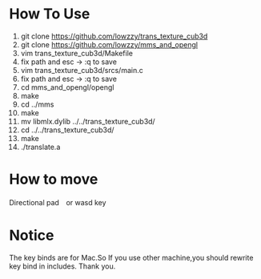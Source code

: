 # How To Use

1. git clone https://github.com/lowzzy/trans_texture_cub3d
2. git clone https://github.com/lowzzy/mms_and_opengl
3. vim trans_texture_cub3d/Makefile
4. fix path and esc -> :q to save
5. vim trans_texture_cub3d/srcs/main.c 
6. fix path and esc -> :q to save
7. cd mms_and_opengl/opengl
8. make
9. cd ../mms
10. make
11. mv libmlx.dylib ../../trans_texture_cub3d/
12. cd ../../trans_texture_cub3d/
13. make
14. ./translate.a

# How to move 

Directional pad　or wasd key

# Notice

The key binds are for Mac.So If you use other machine,you should rewrite key bind in includes.
Thank you.
